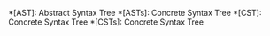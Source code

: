 *[AST]: Abstract Syntax Tree
*[ASTs]: Concrete Syntax Tree
*[CST]: Concrete Syntax Tree
*[CSTs]: Concrete Syntax Tree
